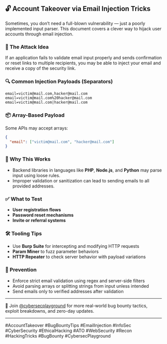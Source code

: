 ## 🔓 Account Takeover via Email Injection Tricks

Sometimes, you don’t need a full-blown vulnerability — just a poorly implemented input parser. This document covers a clever way to hijack user accounts through email injection.

### 🎯 The Attack Idea

If an application fails to validate email input properly and sends confirmation or reset links to multiple recipients, you may be able to inject your email and receive a copy of the security link.

### 🔍 Common Injection Payloads (Separators)

```text
email=victim@mail.com,hacker@mail.com
email=victim@mail.com%20hacker@mail.com
email=victim@mail.com|hacker@mail.com
```

### 📦 Array-Based Payload

Some APIs may accept arrays:

```json
{
  "email": ["victim@mail.com", "hacker@mail.com"]
}
```

### 🧠 Why This Works

* Backend libraries in languages like **PHP**, **Node.js**, and **Python** may parse input using loose rules.
* Improper validation or sanitization can lead to sending emails to all provided addresses.

### ✅ What to Test

* **User registration flows**
* **Password reset mechanisms**
* **Invite or referral systems**

### 🛠 Tooling Tips

* Use **Burp Suite** for intercepting and modifying HTTP requests
* **Param Miner** to fuzz parameter behaviors
* **HTTP Repeater** to check server behavior with payload variations

### 🔐 Prevention

* Enforce strict email validation using regex and server-side filters
* Avoid parsing arrays or splitting strings from input unless intended
* Send emails only to verified addresses after validation

---

📢 Join [@cybersecplayground](https://t.me/cybersecplayground) for more real-world bug bounty tactics, exploit breakdowns, and zero-day updates.

---

\#AccountTakeover #BugBountyTips #EmailInjection #InfoSec #CyberSecurity #EthicalHacking #ATO #WebSecurity #Recon #HackingTricks #BugBounty #CybersecPlayground
